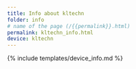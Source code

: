 ```yaml
---
title: Info about kltechn
folder: info
# name of the page (/{{permalink}}.html)
permalink: kltechn_info.html
device: kltechn
---
```

{% include templates/device_info.md %}
